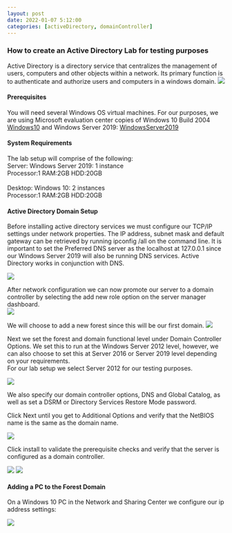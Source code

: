 ```yaml
---
layout: post
date: 2022-01-07 5:12:00
categories: [activeDirectory, domainController]
---
```


<h3>How to create an Active Directory Lab for testing purposes</h3>
Active Directory is a directory service that centralizes the management of users, computers and other objects within a network. Its primary function is to authenticate and authorize users and computers in a windows domain.

<img src="{{site.baseurl}}/assets/img/network_lab.JPG">

<h4>Prerequisites</h4>

You will need several Windows OS virtual machines. For our purposes, we are using Microsoft evaluation center copies of Windows 10 Build 2004 [Windows10] and Windows Server 2019: [WindowsServer2019]

[WindowsServer2019]: https://www.microsoft.com/en-us/evalcenter/evaluate-windows-server-2019
[Windows10]: https://www.microsoft.com/en-us/evalcenter/evaluate-windows-10-enterprise

<h4>System Requirements</h4>

The lab setup will comprise of the following:
<br>Server: Windows Server 2019: 1 instance
<br>Processor:1 RAM:2GB HDD:20GB
<br><br>Desktop: Windows 10: 2 instances
<br>Processor:1 RAM:2GB HDD:20GB

<h4>Active Directory Domain Setup</h4>

Before installing active directory services we must configure our TCP/IP settings under network properties.  The IP address, subnet mask and default gateway can be retrieved by running ipconfig /all on the command line.
It is important to set the Preferred DNS server as the localhost at 127.0.0.1 since our Windows Server 2019 will also be running DNS services.  Active Directory works in conjunction with DNS.

<img src="{{site.baseurl}}/assets/img/network_settings.JPG">

After network configuration we can now promote our server to a domain controller by selecting the add new role option on the server manager dashboard.  
<img src="{{site.baseurl}}/assets/img/AD_role.PNG">

We will choose to add a new forest since this will be our first domain.
<img src="{{site.baseurl}}/assets/img/new_forest.PNG">

Next we set the forest and domain functional level under Domain Controller Options.  We set this to run at the Windows Server 2012 level, however, we can also choose to set this at Server 2016 or Server 2019 level depending on your requirements.  
For our lab setup we select Server 2012 for our testing purposes.

<img src="{{site.baseurl}}/assets/img/domain_controller_options.PNG">

We also specify our domain controller options, DNS and Global Catalog, as well as set a DSRM or Directory Services Restore Mode password.

Click Next until you get to Additional Options and verify that the NetBIOS name is the same as the domain name.

<img src="{{site.baseurl}}/assets/img/netbios.PNG">

Click install to validate the prerequisite checks and verify that the server is configured as a domain controller.

<img src="{{site.baseurl}}/assets/img/prereq.PNG">

<img src="{{site.baseurl}}/assets/img/dc_validate.PNG"> 

<h4>Adding a PC to the Forest Domain</h4>

On a Windows 10 PC in the Network and Sharing Center we configure our ip address settings:

<img src="{{site.baseurl}}/assets/img/add_pc_forest.PNG">
